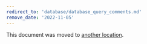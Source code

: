 ```yaml
---
redirect_to: 'database/database_query_comments.md'
remove_date: '2022-11-05'
---
```


This document was moved to [another location](database/database_query_comments.md).

<!-- This redirect file can be deleted after <2022-11-05>. -->
<!-- Redirects that point to other docs in the same project expire in three months. -->
<!-- Redirects that point to docs in a different project or site (for example, link is not relative and starts with `https:`) expire in one year. -->
<!-- Before deletion, see: https://docs.gitlab.com/ee/development/documentation/redirects.html -->
